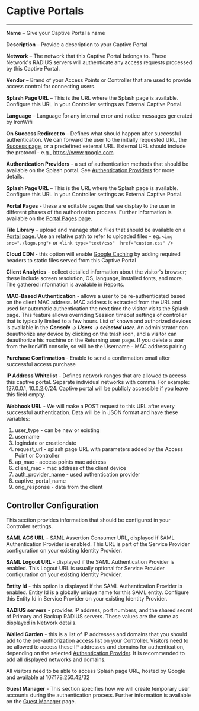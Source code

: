 # **Captive Portals**

---

**Name** – Give your Captive Portal a name

**Description** – Provide a description to your Captive Portal

**Network** – The network that this Captive Portal belongs to. These Network's RADIUS servers will authenticate any access requests processed by this Captive Portal.

**Vendor** – Brand of your Access Points or Controller that are used to provide access control for connecting users.

**Splash Page URL** – This is the URL where the Splash page is available. Configure this URL in your Controller settings as External Captive Portal.

**Language** – Language for any internal error and notice messages generated by IronWifi

**On Success Redirect to** – Defines what should happen after successful authentication. We can forward the user to the initially requested URL, the [Success page](https://www.ironwifi.com/captive-portals/portal-pages/), or a predefined external URL. External URL should include the protocol - e.g., https://www.google.com

**Authentication Providers** - a set of authentication methods that should be available on the Splash portal. See [Authentication Providers](https://www.ironwifi.com/captive-portals/authentication-providers/) for more details.

**Splash Page URL** – This is the URL where the Splash page is available. Configure this URL in your Controller settings as External Captive Portal.

**Portal Pages** - these are editable pages that we display to the user in different phases of the authorization process. Further information is available on the [Portal Pages](https://www.ironwifi.com/captive-portals/portal-pages/) page.

**File Library** - upload and manage static files that should be available on a [Portal page](https://www.ironwifi.com/captive-portals/portal-pages/). Use an relative path to refer to uploaded files - eg. ```<img src="./logo.png">``` or ```<link type="text/css"  href="custom.css" />```

**Cloud CDN** - this option will enable [Google Caching](https://cloud.google.com/cdn/docs/caching) by adding required headers to static files served from this Captive Portal

**Client Analytics** - collect detailed information about the visitor's browser; these include screen resolution, OS, language, installed fonts, and more. The gathered information is available in Reports.

 

**MAC-Based Authentication** - allows a user to be re-authenticated based on the client MAC address. MAC address is extracted from the URL and used for automatic authentication the next time the visitor visits the Splash page. This feature allows overriding Session timeout settings of controller that is typically limited to a few hours. List of known and authorized devices is available in the **_Console -> Users -> selected user_**. An administrator can deauthorize any device by clicking on the trash icon, and a visitor can deauthorize his machine on the Returning user page. If you delete a user from the IronWifi console, so will be the Username - MAC address pairing.

**Purchase Confirmation** - Enable to send a confirmation email after successful access purchase

**IP Address Whitelist** - Defines network ranges that are allowed to access this captive portal. Separate individual networks with comma. For example: 127.0.0.1, 10.0.2.0/24. Captive portal will be publicly accessible if you leave this field empty.

**Webhook URL** - We will make a POST request to this URL after every successful authentication. Data will be in JSON format and have these variables:

1. user_type - can be new or existing
2. username
3. logindate or creationdate
4. request_url - splash page URL with parameters added by the Access Point or Controller
5. ap_mac - access points mac address
6. client_mac - mac address of the client device
7. auth_provider_name - used authentication provider
8. captive_portal_name
9. orig_response - data from the client

## Controller Configuration

This section provides information that should be configured in your Controller settings.

**SAML ACS URL** - SAML Assertion Consumer URL, displayed if SAML Authentication Provider is enabled. This URL is part of the Service Provider configuration on your existing Identity Provider.

**SAML Logout URL** - displayed if the SAML Authentication Provider is enabled. This Logout URL is usually optional for Service Provider configuration on your existing Identity Provider.

**Entity Id** - this option is displayed if the SAML Authentication Provider is enabled. Entity Id is a globally unique name for this SAML entity. Configure this Entity Id in Service Provider on your existing Identity Provider.

**RADIUS servers** - provides IP address, port numbers, and the shared secret of Primary and Backup RADIUS servers. These values are the same as displayed in Network details.

**Walled Garden** - this is a list of IP addresses and domains that you should add to the pre-authorization access list on your Controller. Visitors need to be allowed to access these IP addresses and domains for authentication, depending on the selected [Authentication Provider](https://www.ironwifi.com/captive-portals/authentication-providers/). It is recommended to add all displayed networks and domains.

All visitors need to be able to access Splash page URL, hosted by Google and available at 107.178.250.42/32

**Guest Manager** - This section specifies how we will create temporary user accounts during the authentication process. Further information is available on the [Guest Manager](https://www.ironwifi.com/captive-portals/guest-manager/) page.

